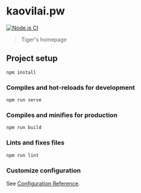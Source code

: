 # kaovilai.pw
[![Node.js CI](https://github.com/kaovilai/kaovilai.pw/actions/workflows/node.js.yml/badge.svg)](https://github.com/kaovilai/kaovilai.pw/actions/workflows/node.js.yml)
> Tiger's homepage

## Project setup
```
npm install
```

### Compiles and hot-reloads for development
```
npm run serve
```

### Compiles and minifies for production
```
npm run build
```

### Lints and fixes files
```
npm run lint
```

### Customize configuration
See [Configuration Reference](https://cli.vuejs.org/config/).
